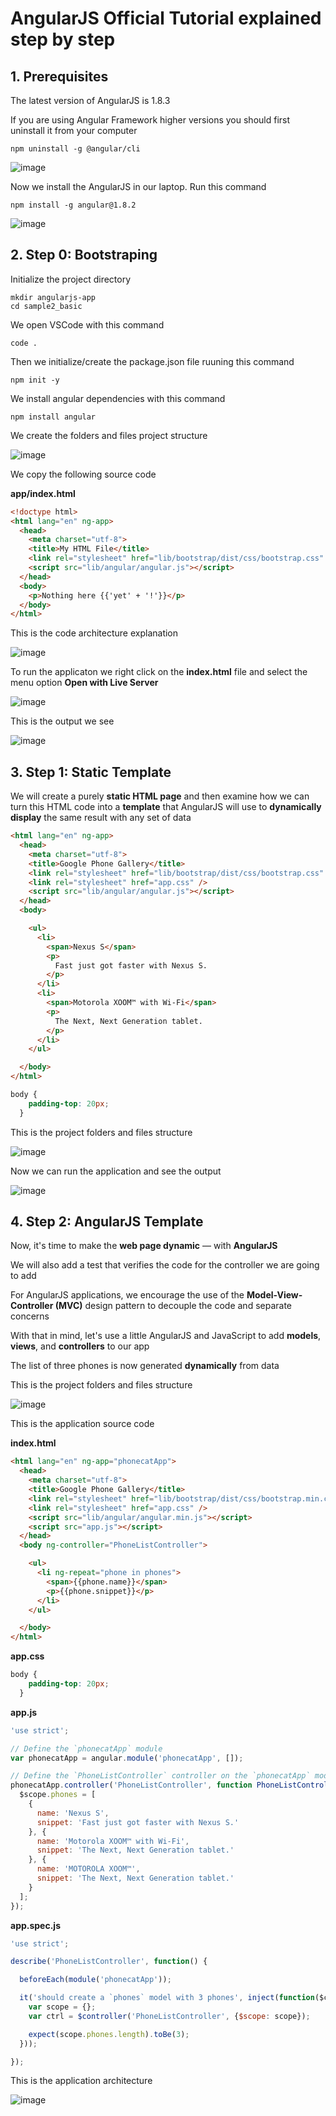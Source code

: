 # AngularJS Official Tutorial explained step by step

## 1. Prerequisites

The latest version of AngularJS is 1.8.3

If you are using Angular Framework higher versions you should first uninstall it from your computer

```
npm uninstall -g @angular/cli
```

![image](https://github.com/luiscoco/AngularJS_brief_summary/assets/32194879/b5706ba3-81c3-4721-a823-efa8abf93680)

Now we install the AngularJS in our laptop. Run this command

```
npm install -g angular@1.8.2
```

![image](https://github.com/luiscoco/AngularJS_brief_summary/assets/32194879/617ec53f-ce30-4b18-8c82-4cee87afc305)

## 2. Step 0: Bootstraping

Initialize the project directory

```
mkdir angularjs-app
cd sample2_basic
```

We open VSCode with this command

```
code .
```

Then we initialize/create the package.json file ruuning this command

```
npm init -y
```

We install angular dependencies with this command

```
npm install angular
```

We create the folders and files project structure

![image](https://github.com/luiscoco/AngularJS_lesson3_official_tutorial/assets/32194879/9aa48697-7ae5-45d8-b02c-edf7e64dc975)

We copy the following source code 

**app/index.html**

```html
<!doctype html>
<html lang="en" ng-app>
  <head>
    <meta charset="utf-8">
    <title>My HTML File</title>
    <link rel="stylesheet" href="lib/bootstrap/dist/css/bootstrap.css" />
    <script src="lib/angular/angular.js"></script>
  </head>
  <body>
    <p>Nothing here {{'yet' + '!'}}</p>
  </body>
</html>
```

This is the code architecture explanation

![image](https://github.com/luiscoco/AngularJS_lesson3_official_tutorial/assets/32194879/6df09bff-0ae6-4d3f-9bd9-35902a827299)

To run the applicaton we right click on the **index.html** file and select the menu option **Open with Live Server**

![image](https://github.com/luiscoco/AngularJS_lesson3_official_tutorial/assets/32194879/b5b3e471-8f6d-4dd8-962f-37e6b944ce9c)

This is the output we see

![image](https://github.com/luiscoco/AngularJS_lesson3_official_tutorial/assets/32194879/759b094b-f183-4cdd-9ab2-90dcfc03a304)


## 3.  Step 1: Static Template 

We will create a purely **static HTML page** and then examine how we can turn this HTML code into a **template** that AngularJS will use to **dynamically display** the same result with any set of data

```html
<html lang="en" ng-app>
  <head>
    <meta charset="utf-8">
    <title>Google Phone Gallery</title>
    <link rel="stylesheet" href="lib/bootstrap/dist/css/bootstrap.css" />
    <link rel="stylesheet" href="app.css" />
    <script src="lib/angular/angular.js"></script>
  </head>
  <body>

    <ul>
      <li>
        <span>Nexus S</span>
        <p>
          Fast just got faster with Nexus S.
        </p>
      </li>
      <li>
        <span>Motorola XOOM™ with Wi-Fi</span>
        <p>
          The Next, Next Generation tablet.
        </p>
      </li>
    </ul>

  </body>
</html>
```

```css
body {
    padding-top: 20px;
  }
```

This is the project folders and files structure

![image](https://github.com/luiscoco/AngularJS_lesson3_official_tutorial/assets/32194879/7f3c2fb7-2fc1-4386-8200-50116cfd1bfc)

Now we can run the application and see the output

![image](https://github.com/luiscoco/AngularJS_lesson3_official_tutorial/assets/32194879/b5d2cb53-5965-4156-9438-a6d5ce5d2206)

## 4. Step 2: AngularJS Template

Now, it's time to make the **web page dynamic** — with **AngularJS**

We will also add a test that verifies the code for the controller we are going to add

For AngularJS applications, we encourage the use of the **Model-View-Controller (MVC)** design pattern to decouple the code and separate concerns

With that in mind, let's use a little AngularJS and JavaScript to add **models**, **views**, and **controllers** to our app

The list of three phones is now generated **dynamically** from data

This is the project folders and files structure

![image](https://github.com/luiscoco/AngularJS_lesson3_official_tutorial/assets/32194879/ded2d523-6137-40a5-9640-40daab84d4ef)

This is the application source code

**index.html**

```html
<html lang="en" ng-app="phonecatApp">
  <head>
    <meta charset="utf-8">
    <title>Google Phone Gallery</title>
    <link rel="stylesheet" href="lib/bootstrap/dist/css/bootstrap.min.css" />
    <link rel="stylesheet" href="app.css" />
    <script src="lib/angular/angular.min.js"></script>
    <script src="app.js"></script>
  </head>
  <body ng-controller="PhoneListController">

    <ul>
      <li ng-repeat="phone in phones">
        <span>{{phone.name}}</span>
        <p>{{phone.snippet}}</p>
      </li>
    </ul>

  </body>
</html>
```

**app.css**

```css
body {
    padding-top: 20px;
  }
```

**app.js**

```javascript
'use strict';

// Define the `phonecatApp` module
var phonecatApp = angular.module('phonecatApp', []);

// Define the `PhoneListController` controller on the `phonecatApp` module
phonecatApp.controller('PhoneListController', function PhoneListController($scope) {
  $scope.phones = [
    {
      name: 'Nexus S',
      snippet: 'Fast just got faster with Nexus S.'
    }, {
      name: 'Motorola XOOM™ with Wi-Fi',
      snippet: 'The Next, Next Generation tablet.'
    }, {
      name: 'MOTOROLA XOOM™',
      snippet: 'The Next, Next Generation tablet.'
    }
  ];
});
```

**app.spec.js**

```javascript
'use strict';

describe('PhoneListController', function() {

  beforeEach(module('phonecatApp'));

  it('should create a `phones` model with 3 phones', inject(function($controller) {
    var scope = {};
    var ctrl = $controller('PhoneListController', {$scope: scope});

    expect(scope.phones.length).toBe(3);
  }));

});
```

This is the application architecture

![image](https://github.com/luiscoco/AngularJS_lesson3_official_tutorial/assets/32194879/db76e45c-12bd-48bd-9d34-853695f2d550)



